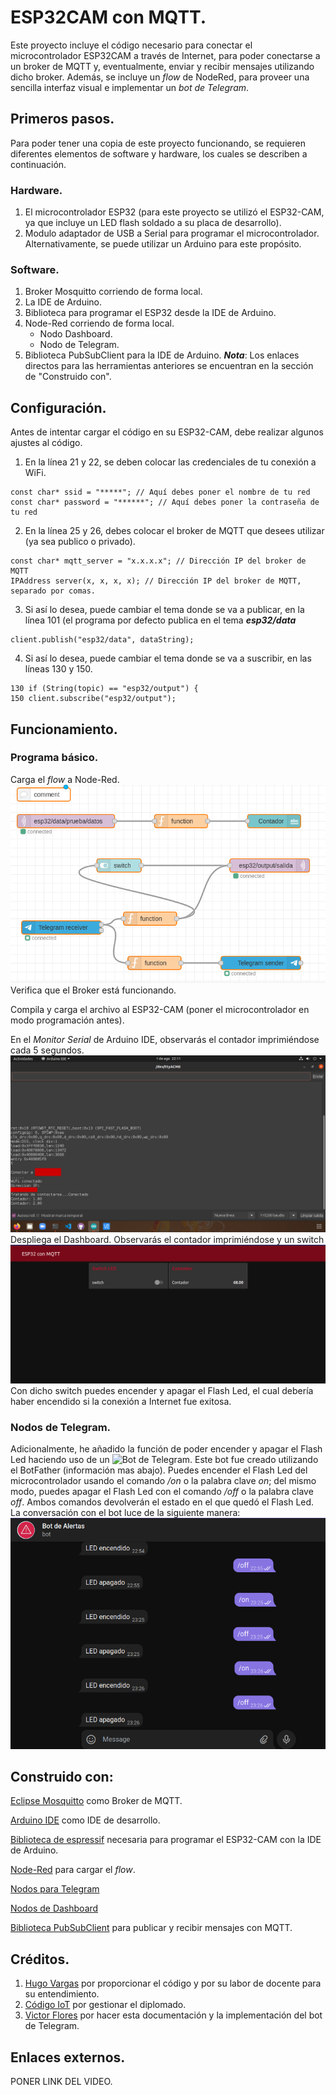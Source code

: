 # ESP32CAM con MQTT.
Este proyecto incluye el código necesario para conectar el microcontrolador ESP32CAM a través de Internet, para poder conectarse a un broker de MQTT y, eventualmente, enviar y recibir mensajes utilizando dicho broker. Además, se incluye un _flow_ de NodeRed, para proveer una sencilla interfaz visual e implementar un _bot de Telegram_.
## Primeros pasos.
Para poder tener una copia de este proyecto funcionando, se requieren diferentes elementos de software y hardware, los cuales se describen a continuación.
### Hardware.
1. El microcontrolador ESP32 (para este proyecto se utilizó el ESP32-CAM, ya que incluye un LED flash soldado a su placa de desarrollo).
2. Modulo adaptador de USB a Serial para programar el microcontrolador. Alternativamente, se puede utilizar un Arduino para este propósito. 
### Software.
1. Broker Mosquitto corriendo de forma local.
2. La IDE de Arduino.
3. Biblioteca para programar el ESP32 desde la IDE de Arduino. 
4. Node-Red corriendo de forma local.
	* Nodo Dashboard.
	* Nodo de Telegram. 
5. Biblioteca PubSubClient para la IDE de Arduino. 
___Nota___: Los enlaces directos para las herramientas anteriores se encuentran en la sección de "Construido con".
## Configuración.
Antes de intentar cargar el código en su ESP32-CAM, debe realizar algunos ajustes al código.

1. En la línea 21 y 22, se deben colocar las credenciales de tu conexión a WiFi.
 ```
const char* ssid = "*****"; // Aquí debes poner el nombre de tu red
const char* password = "******"; // Aquí debes poner la contraseña de tu red
```
2.	En la línea 25 y 26, debes colocar el broker de MQTT que desees utilizar (ya sea publico o privado).
 ```
const char* mqtt_server = "x.x.x.x"; // Dirección IP del broker de MQTT
IPAddress server(x, x, x, x); // Dirección IP del broker de MQTT, separado por comas.
```
3. Si así lo desea, puede cambiar el tema donde se va a publicar, en la línea 101 (el programa por defecto publica en el tema  ___esp32/data___
 ```
client.publish("esp32/data", dataString);
```
4. Si así lo desea, puede cambiar el tema donde se va a suscribir, en las líneas 130 y 150.
 ```
130	if (String(topic) == "esp32/output") {
150	client.subscribe("esp32/output");
```
## Funcionamiento.
### Programa básico.

Carga el _flow_ a Node-Red.
![](https://github.com/Hugo-fv/ESP32CAM_MQTT-Basic/blob/main/Images/FLOW.png)
Verifica que el Broker está funcionando.

Compila y carga el archivo al ESP32-CAM (poner el microcontrolador en modo programación antes).
 
En el _Monitor Serial_ de Arduino IDE, observarás el contador imprimiéndose cada 5 segundos.![](https://github.com/Hugo-fv/ESP32CAM_MQTT-Basic/blob/main/Images/SERIAL.png)
Despliega el Dashboard. Observarás el contador imprimiéndose y un switch
![](https://github.com/Hugo-fv/ESP32CAM_MQTT-Basic/blob/main/Images/DASHBOARD.png)
Con dicho switch puedes encender y apagar el Flash Led, el cual debería haber encendido si la conexión a Internet fue exitosa. 

### Nodos de Telegram.
Adicionalmente, he añadido la función de poder encender y apagar el Flash Led haciendo uso de un ![Bot de Telegram](t.me/AlertasAtencion_bot). Este bot fue creado utilizando el BotFather (información mas abajo).
Puedes encender el Flash Led del microcontrolador usando el comando _/on_ o la palabra clave _on_; del mismo modo, puedes apagar el Flash Led con el comando _/off_ o la palabra clave _off_. Ambos comandos devolverán el estado en el que quedó el Flash Led. 
La conversación con el bot luce de la siguiente manera:![](https://github.com/Hugo-fv/ESP32CAM_MQTT-Basic/blob/main/Images/TELEGRAM.png)
## Construido con:
[Eclipse Mosquitto](https://mosquitto.org/) como Broker de MQTT.

[Arduino IDE](https://www.arduino.cc/en/software) como IDE de desarrollo.

[Biblioteca de espressif](https://github.com/espressif/arduino-esp32) necesaria para programar el ESP32-CAM con la IDE de Arduino.

[Node-Red](https://nodered.org/) para cargar el _flow_.

[Nodos para Telegram](https://flows.nodered.org/node/node-red-contrib-telegrambot)

[Nodos de Dashboard](https://flows.nodered.org/node/node-red-dashboard)

[Biblioteca PubSubClient](https://github.com/knolleary/pubsubclient) para publicar y recibir mensajes con MQTT.
## Créditos. 
1. [Hugo Vargas](https://github.com/hugoescalpelo) por proporcionar el código y por su labor de docente para su entendimiento.
2. [Código IoT](https://github.com/codigo-iot) por gestionar el diplomado.
3. [Victor Flores](https://github.com/Hugo-fv) por hacer esta documentación y la implementación del bot de Telegram. 

## Enlaces externos.
PONER LINK DEL VIDEO. 
